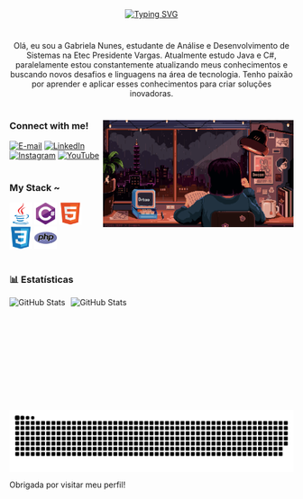 
<div align="center">
  <a href="https://git.io/typing-svg">
    <img src="https://readme-typing-svg.demolab.com?font=Fira+Code&weight=500&size=22&pause=1000&color=FF00F6&center=true&vCenter=true&random=false&width=524&lines=%E2%8A%B9+Welcome+to+my+profile!+%CB%99%E1%B5%95%CB%99+%E2%8A%B9+" alt="Typing SVG">
  </a>
</div>

#

<p align="center"> Olá, eu sou a Gabriela Nunes, estudante de Análise e Desenvolvimento de Sistemas na Etec Presidente Vargas. Atualmente estudo Java e C#, paralelamente
estou constantemente atualizando meus conhecimentos e buscando novos desafios e linguagens na área de tecnologia. Tenho paixão por aprender e aplicar esses conhecimentos para criar soluções inovadoras.
  
#

<img align="right" alt="" height="190px" src="./src/study.gif">

<img align="right" alt="" height="190px" src=".github/study.gif" alt="Study gif">

<h3 align="left">Connect with me!</h3>

[![E-mail](https://img.shields.io/badge/-Email-000?style=for-the-badge&logo=Gmail&logoColor=FF00F6)](mailto:gabrielanuniezz@gmail.com)
[![LinkedIn](https://img.shields.io/badge/-LinkedIn-000?style=for-the-badge&logo=Linkedin&logoColor=FF00F6)](https://www.linkedin.com/in/gabriela-nunes-648950351)
[![Instagram](https://img.shields.io/badge/-Instagram-000?style=for-the-badge&logo=Instagram&logoColor=FF00F6)](https://www.instagram.com/rootspecter12893)
[![YouTube](https://img.shields.io/badge/-YouTube-000?style=for-the-badge&logo=YouTube&logoColor=FF00F6)](https://www.youtube.com/@GabrielaNunes-DEV)

#

<h3 align="left">My Stack ~</h3>

<p align="left"> 
  <img src="https://raw.githubusercontent.com/devicons/devicon/master/icons/java/java-original.svg" alt="java" width="40" height="40"/> 
  <img src="https://raw.githubusercontent.com/devicons/devicon/master/icons/csharp/csharp-original.svg" alt="csharp" width="40" height="40"/>
  <img src="https://raw.githubusercontent.com/devicons/devicon/master/icons/html5/html5-original.svg" alt="html5" width="40" height="40"/>
  <img src="https://raw.githubusercontent.com/devicons/devicon/master/icons/css3/css3-original.svg" alt="css3" width="40" height="40"/>
  <img src="https://raw.githubusercontent.com/devicons/devicon/master/icons/php/php-original.svg" alt="php" width="40" height="40"/>
</p>


#

<div style="text-align: left;" align="center">
  
### 📊 Estatísticas

<p>
  <img 
    align="left" 
    alt="GitHub Stats" 
    height="200" 
    style="padding-right: 10px;" 
    src="https://github-readme-stats.vercel.app/api?username=GabrielaNunes0&show_icons=true&theme=tokyonight&include_all_commits=true&locale=pt-br" 
  />

<img 
      align="left" 
      alt="GitHub Stats" 
      height="200" 
      src="https://github-readme-stats.vercel.app/api/top-langs/?username=GabrielaNunes0&theme=tokyonight&layout=compact&custom_title=Tecnologias&langs_count=9" 
  />

</p>

#


<picture align="center">
  <source media="(prefers-color-scheme: dark)" srcset="https://raw.githubusercontent.com/mari4souza/mari4souza/output/github-contribution-grid-snake-dark.svg">
  <source media="(prefers-color-scheme: light)" srcset="https://raw.githubusercontent.com/mari4souza/mari4souza/output/github-contribution-grid-snake-dark.svg">
  <img align="center" alt="github contribution grid snake animation" src="https://raw.githubusercontent.com/mari4souza/mari4souza/output/github-contribution-grid-snake.svg">
</picture>




 Obrigada por visitar meu perfil!   

